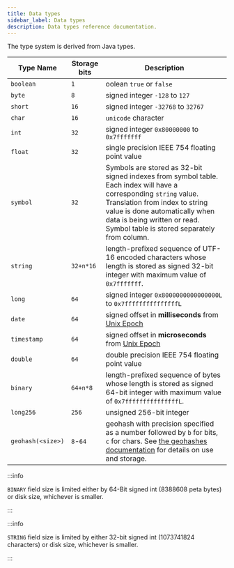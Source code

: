 ```yaml
---
title: Data types
sidebar_label: Data types
description: Data types reference documentation.
---
```


The type system is derived from Java types.

| Type Name         | Storage bits | Description                                                                                                                                                                                                                                                         |
| ----------------- | ------------ | ------------------------------------------------------------------------------------------------------------------------------------------------------------------------------------------------------------------------------------------------------------------- |
| `boolean`         | `1`          | oolean `true` or `false`                                                                                                                                                                                                                                            |
| `byte`            | `8`          | signed integer `-128` to `127`                                                                                                                                                                                                                                      |
| `short`           | `16`         | signed integer `-32768` to `32767`                                                                                                                                                                                                                                  |
| `char`            | `16`         | `unicode` character                                                                                                                                                                                                                                                 |
| `int`             | `32`         | signed integer `0x80000000` to `0x7fffffff`                                                                                                                                                                                                                         |
| `float`           | `32`         | single precision IEEE 754 floating point value                                                                                                                                                                                                                      |
| `symbol`          | `32`         | Symbols are stored as 32-bit signed indexes from symbol table. Each index will have a corresponding `string` value. Translation from index to string value is done automatically when data is being written or read. Symbol table is stored separately from column. |
| `string`          | `32+n*16`    | length-prefixed sequence of UTF-16 encoded characters whose length is stored as signed 32-bit integer with maximum value of `0x7fffffff`.                                                                                                                           |
| `long`            | `64`         | signed integer `0x8000000000000000L` to `0x7fffffffffffffffL`                                                                                                                                                                                                       |
| `date`            | `64`         | signed offset in **milliseconds** from [Unix Epoch](https://en.wikipedia.org/wiki/Unix_time)                                                                                                                                                                        |
| `timestamp`       | `64`         | signed offset in **microseconds** from [Unix Epoch](https://en.wikipedia.org/wiki/Unix_time)                                                                                                                                                                        |
| `double`          | `64`         | double precision IEEE 754 floating point value                                                                                                                                                                                                                      |
| `binary`          | `64+n*8`     | length-prefixed sequence of bytes whose length is stored as signed 64-bit integer with maximum value of `0x7fffffffffffffffL`.                                                                                                                                      |
| `long256`         | `256`        | unsigned 256-bit integer                                                                                                                                                                                                                                            |
| `geohash(<size>)` | `8`-`64`     | geohash with precision specified as a number followed by `b` for bits, `c` for chars. See [the geohashes documentation](/docs/concept/geohashes/) for details on use and storage.                                                                                   |

:::info

`BINARY` field size is limited either by 64-Bit signed int (8388608 peta bytes)
or disk size, whichever is smaller.

:::

:::info

`STRING` field size is limited by either 32-bit signed int (1073741824
characters) or disk size, whichever is smaller.

:::

